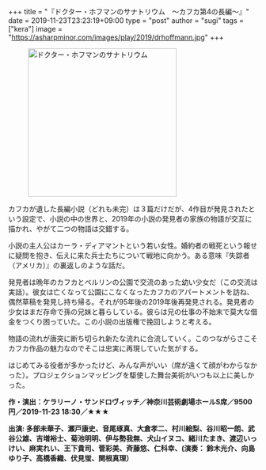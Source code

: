 +++
title = "『ドクター・ホフマンのサナトリウム　〜カフカ第4の長編〜』"
date = 2019-11-23T23:23:19+09:00
type = "post"
author = "sugi"
tags = ["kera"]
image = "https://asharpminor.com/images/play/2019/drhoffmann.jpg"
+++
<figure class="alignleft"><img src="/images/play/2019/drhoffmann.jpg" alt="ドクター・ホフマンのサナトリウム" style="width: 300px !important;"></figure>

カフカが遺した長編小説（どれも未完）は３篇だけだが、4作目が発見されたという設定で、小説の中の世界と、2019年の小説の発見者の家族の物語が交互に描かれ、やがて二つの物語は交錯する。

小説の主人公はカーラ・ディアマントという若い女性。婚約者の戦死という報せに疑問を抱き、伝えに来た兵士たちについて戦地に向かう。ある意味『失踪者（アメリカ）』の裏返しのような話だ。

発見者は晩年のカフカとベルリンの公園で交流のあった幼い少女だ（この交流は実話）。彼女は亡くなって公園にこなくなったカフカのアパートメントを訪ね、偶然草稿を発見し持ち帰る。それが95年後の2019年後再発見される。発見者の少女はまだ存命で孫の兄妹と暮らしている。彼らは兄の仕事の不始末で莫大な借金をつくり困っていた。この小説の出版権で挽回しようと考える。

物語の流れが唐突に断ち切られ新たな流れに合流していく。このつながらさこそカフカ作品の魅力なのでそこは忠実に再現していた気がする。

はじめてみる役者が多かったけど、みんな声がいい（席が遠くて顔がわからなかった）。プロジェクションマッピングを駆使した舞台美術がいつも以上に美しかった。

**作・演出：ケラリーノ・サンドロヴィッチ／神奈川芸術劇場ホールS席／9500円／2019-11-23 18:30／★★★**

**出演: 多部未華子、瀬戸康史、音尾琢真、大倉孝二、村川絵梨、谷川昭一朗、武谷公雄、吉増裕士、菊池明明、伊与勢我無、犬山イヌコ、緒川たまき、渡辺いっけい、麻実れい、王下貴司、菅彩美、斉藤悠、仁科幸、(演奏： 鈴木光介、向島ゆり子、高橋香織、伏見蛍、関根真理）**
